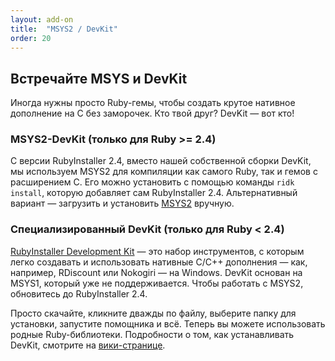 ```yaml
---
layout: add-on
title:  "MSYS2 / DevKit"
order: 20
---
```

##  Встречайте MSYS и DevKit

Иногда нужны просто Ruby-гемы, чтобы создать крутое нативное дополнение на C без заморочек. Кто твой друг? DevKit —
вот кто!

### MSYS2-DevKit (только для Ruby >= 2.4)

С версии RubyInstaller 2.4, вместо нашей собственной сборки DevKit, мы используем MSYS2 для компиляции как самого 
Ruby, так и гемов с расширением C. Его можно установить с помощью команды `ridk install`, которую добавляет сам
RubyInstaller 2.4. Альтернативный вариант — загрузить и установить [MSYS2](http://www.msys2.org) вручную.

### Специализированный DevKit (только для  Ruby < 2.4)

[RubyInstaller Development Kit](http://rubyinstaller.org/downloads/) — это набор инструментов, с которым легко создавать 
и использовать нативные C/C++ дополнения — как, например, RDiscount или Nokogiri — на Windows. DevKit основан на MSYS1, 
который уже не поддерживается. Чтобы работать с MSYS2, обновитесь до RubyInstaller 2.4. 

Просто скачайте, кликните дважды по файлу, выберите папку для установки, запустите помощника и всё. Теперь вы можете
использовать родные Ruby-библиотеки. Подробности о том, как устанавливать DevKit, смотрите на
[вики-странице](http://github.com/oneclick/rubyinstaller/wiki/Development-Kit).